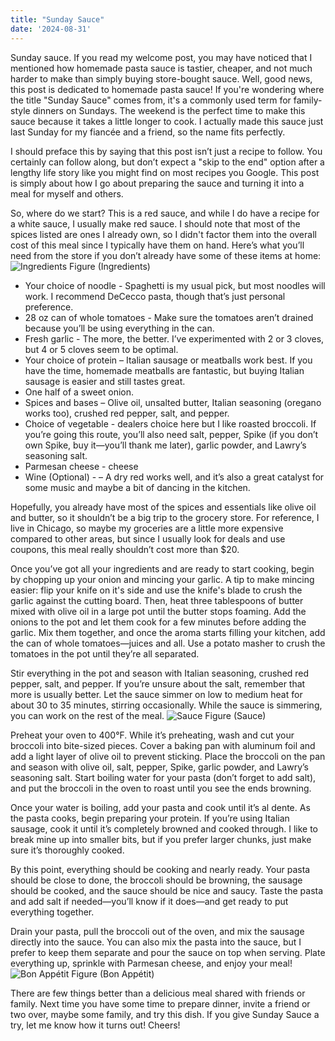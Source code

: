 ```yaml
---
title: "Sunday Sauce"
date: '2024-08-31'
---
```


Sunday sauce. If you read my welcome post, you may have noticed that I mentioned how homemade pasta sauce is tastier, cheaper, and not much harder to make than simply buying store-bought sauce. Well, good news, this post is dedicated to homemade pasta sauce! If you're wondering where the title "Sunday Sauce" comes from, it's a commonly used term for family-style dinners on Sundays. The weekend is the perfect time to make this sauce because it takes a little longer to cook. I actually made this sauce just last Sunday for my fiancée and a friend, so the name fits perfectly.

I should preface this by saying that this post isn’t just a recipe to follow. You certainly can follow along, but don’t expect a "skip to the end" option after a lengthy life story like you might find on most recipes you Google. This post is simply about how I go about preparing the sauce and turning it into a meal for myself and others.

So, where do we start? This is a red sauce, and while I do have a recipe for a white sauce, I usually make red sauce. I should note that most of the spices listed are ones I already own, so I didn't factor them into the overall cost of this meal since I typically have them on hand. Here’s what you’ll need from the store if you don’t already have some of these items at home:
![Ingredients](/images/Spices.jpg "Ingredients") Figure (Ingredients)

- Your choice of noodle - Spaghetti is my usual pick, but most noodles will work. I recommend DeCecco pasta, though that’s just personal preference.
- 28 oz can of whole tomatoes - Make sure the tomatoes aren’t drained because you’ll be using everything in the can.
- Fresh garlic - The more, the better. I’ve experimented with 2 or 3 cloves, but 4 or 5 cloves seem to be optimal.
- Your choice of protein  – Italian sausage or meatballs work best. If you have the time, homemade meatballs are fantastic, but buying Italian sausage is easier and still tastes great.
- One half of a sweet onion.
- Spices and bases – Olive oil, unsalted butter, Italian seasoning (oregano works too), crushed red pepper, salt, and pepper.
- Choice of vegetable - dealers choice here but I like roasted broccoli. If you’re going this route, you’ll also need salt, pepper, Spike (if you don’t own Spike, buy it—you’ll thank me later), garlic powder, and Lawry’s seasoning salt.
- Parmesan cheese - cheese
- Wine (Optional) - – A dry red works well, and it’s also a great catalyst for some music and maybe a bit of dancing in the kitchen.

Hopefully, you already have most of the spices and essentials like olive oil and butter, so it shouldn’t be a big trip to the grocery store. For reference, I live in Chicago, so maybe my groceries are a little more expensive compared to other areas, but since I usually look for deals and use coupons, this meal really shouldn’t cost more than $20.

Once you’ve got all your ingredients and are ready to start cooking, begin by chopping up your onion and mincing your garlic. A tip to make mincing easier: flip your knife on it's side and use the knife's blade to crush the garlic against the cutting board. Then, heat three tablespoons of butter mixed with olive oil in a large pot until the butter stops foaming. Add the onions to the pot and let them cook for a few minutes before adding the garlic. Mix them together, and once the aroma starts filling your kitchen, add the can of whole tomatoes—juices and all. Use a potato masher to crush the tomatoes in the pot until they’re all separated.

Stir everything in the pot and season with Italian seasoning, crushed red pepper, salt, and pepper. If you’re unsure about the salt, remember that more is usually better. Let the sauce simmer on low to medium heat for about 30 to 35 minutes, stirring occasionally. While the sauce is simmering, you can work on the rest of the meal.
![Sauce](/images/Sunday_Sauce.jpg "Sauce") Figure (Sauce)

Preheat your oven to 400°F. While it’s preheating, wash and cut your broccoli into bite-sized pieces. Cover a baking pan with aluminum foil and add a light layer of olive oil to prevent sticking. Place the broccoli on the pan and season with olive oil, salt, pepper, Spike, garlic powder, and Lawry’s seasoning salt. Start boiling water for your pasta (don’t forget to add salt), and put the broccoli in the oven to roast until you see the ends browning.

Once your water is boiling, add your pasta and cook until it’s al dente. As the pasta cooks, begin preparing your protein. If you’re using Italian sausage, cook it until it’s completely browned and cooked through. I like to break mine up into smaller bits, but if you prefer larger chunks, just make sure it’s thoroughly cooked.

By this point, everything should be cooking and nearly ready. Your pasta should be close to done, the broccoli should be browning, the sausage should be cooked, and the sauce should be nice and saucy. Taste the pasta and add salt if needed—you’ll know if it does—and get ready to put everything together.

Drain your pasta, pull the broccoli out of the oven, and mix the sausage directly into the sauce. You can also mix the pasta into the sauce, but I prefer to keep them separate and pour the sauce on top when serving. Plate everything up, sprinkle with Parmesan cheese, and enjoy your meal!
![Bon Appétit](/images/Gabagool.jpg "Bon Appétit") Figure (Bon Appétit)

There are few things better than a delicious meal shared with friends or family. Next time you have some time to prepare dinner, invite a friend or two over, maybe some family, and try this dish. If you give Sunday Sauce a try, let me know how it turns out! Cheers!